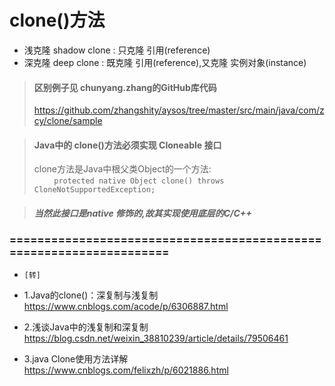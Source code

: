 # clone()方法

* 浅克隆 shadow clone  : 只克隆 引用(reference)
* 深克隆 deep clone    : 既克隆 引用(reference),又克隆 实例对象(instance)

> #### 区别例子见 chunyang.zhang的GitHub库代码
> https://github.com/zhangshity/aysos/tree/master/src/main/java/com/zcy/clone/sample

> #### Java中的 clone()方法必须实现 Cloneable 接口
> clone方法是Java中根父类Object的一个方法:  
> &nbsp;&nbsp;&nbsp;&nbsp;&nbsp;&nbsp;&nbsp;&nbsp;`protected native Object clone() throws CloneNotSupportedException;`  
  
> ##### 当然此接口是native 修饰的,故其实现使用底层的C/C++

### ====================================================================
* `[转]`
* 1.Java的clone()：深复制与浅复制
https://www.cnblogs.com/acode/p/6306887.html

* 2.浅谈Java中的浅复制和深复制
https://blog.csdn.net/weixin_38810239/article/details/79506461

* 3.java Clone使用方法详解
https://www.cnblogs.com/felixzh/p/6021886.html
